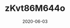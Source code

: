 ---
title: zKvt86M644o
date: 2020-06-03
published: true
cover_image: ./images/initial-commit.jpg
canonical_url: false
description: ""
video_url: "zKvt86M644o"
---